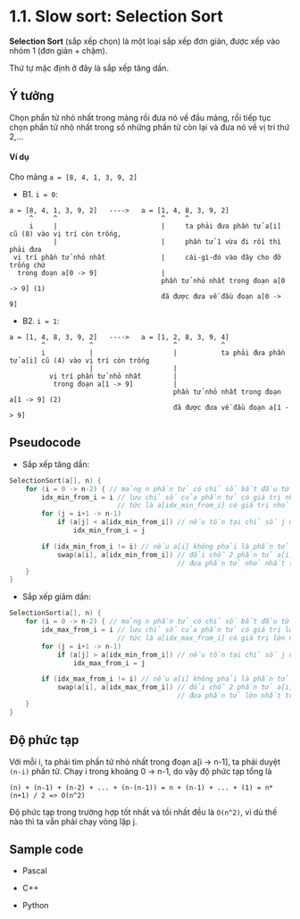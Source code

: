 # 1.1. Slow sort: Selection Sort

**Selection Sort** (sắp xếp chọn) là một loại sắp xếp đơn giản, được xếp vào nhóm 1 (đơn giản + chậm).

Thứ tự mặc định ở đây là sắp xếp tăng dần.

## Ý tưởng

Chọn phần tử nhỏ nhất trong mảng rồi đưa nó về đầu mảng, rồi tiếp tục chọn phần tử nhỏ nhất trong số những phần tử còn lại và đưa nó về vị trí thứ 2,...

#### Ví dụ

Cho mảng `a = [8, 4, 1, 3, 9, 2]`

- B1. `i = 0`:

```
a = [8, 4, 1, 3, 9, 2]   ---->   a = [1, 4, 8, 3, 9, 2]
     ^     ^                          ^     ^
     i     |                          |     ta phải đưa phần tử a[i] cũ (8) vào vị trí còn trống,
           |                          |     phần tử 1 vừa đi rồi thì phải đưa
 vị trí phần tử nhỏ nhất              |     cái-gì-đó vào đây cho đỡ trống chứ
  trong đoạn a[0 -> 9]                |
                                      phần tử nhỏ nhất trong đoạn a[0 -> 9] (1)
                                      đã được đưa về đầu đoạn a[0 -> 9]
```

- B2. `i = 1`:

```
a = [1, 4, 8, 3, 9, 2]   ---->   a = [1, 2, 8, 3, 9, 4]
        ^           ^                    ^           ^
        i           |                    |           ta phải đưa phần tử a[i] cũ (4) vào vị trí còn trống
                    |                    |
          vị trí phần tử nhỏ nhất        |
           trong đoạn a[1 -> 9]          |
                                         phần tử nhỏ nhất trong đoạn a[1 -> 9] (2)
                                         đã được đưa về đầu đoạn a[1 -> 9]
```

## Pseudocode

- Sắp xếp tăng dần:

```cpp
SelectionSort(a[], n) { 
    for (i = 0 -> n-2) { // mảng n phần tử có chỉ số bắt đầu từ 0 và chỉ số kết thúc là n-1
        idx_min_from_i = i // lưu chỉ số của phần tử có giá trị nhỏ nhất trong đoạn a[i -> n-1],
                           // tức là a[idx_min_from_i] có giá trị nhỏ nhất trong đoạn a[i -> n-1]
        for (j = i+1 -> n-1) 
            if (a[j] < a[idx_min_from_i]) // nếu tồn tại chỉ số j nào mà a[j] < a[idx_min_from_i]
                idx_min_from_i = j

        if (idx_min_from_i != i) // nếu a[i] không phải là phần tử nhỏ nhất trong đoạn a[i -> n-1]
            swap(a[i], a[idx_min_from_i]) // đổi chỗ 2 phần tử a[i] và a[idx_min_from_i],
                                          // đưa phần tử nhỏ nhất trong đoạn i -> n về vị trí i (đầu đoạn)
    }
}
```

- Sắp xếp giảm dần:

```cpp
SelectionSort(a[], n) { 
    for (i = 0 -> n-2) { // mảng n phần tử có chỉ số bắt đầu từ 0 và chỉ số kết thúc là n-1
        idx_max_from_i = i // lưu chỉ số của phần tử có giá trị lớn nhất trong đoạn a[i -> n-1],
                           // tức là a[idx_max_from_i] có giá trị lớn nhất trong đoạn a[i -> n-1]
        for (j = i+1 -> n-1) 
            if (a[j] > a[idx_min_from_i]) // nếu tồn tại chỉ số j nào mà a[j] > a[idx_max_from_i]
                idx_max_from_i = j

        if (idx_max_from_i != i) // nếu a[i] không phải là phần tử lớn nhất trong đoạn a[i -> n-1]
            swap(a[i], a[idx_max_from_i]) // đổi chỗ 2 phần tử a[i] và a[idx_max_from_i],
                                          // đưa phần tử lớn nhất trong đoạn i -> n về vị trí i (đầu đoạn)
    }
}
```

## Độ phức tạp

Với mỗi i, ta phải tìm phần tử nhỏ nhất trong đoạn a[i -> n-1], ta phải duyệt `(n-i)` phần tử. Chạy i trong khoảng 0 -> n-1, do vậy độ phức tạp tổng là 

```
(n) + (n-1) + (n-2) + ... + (n-(n-1)) = n + (n-1) + ... + (1) = n*(n+1) / 2 => O(n^2)
```

Độ phức tạp trong trường hợp tốt nhất và tồi nhất đều là `O(n^2)`, vì dù thế nào thì ta vẫn phải chạy vòng lặp j.

## Sample code

- Pascal

- C++

- Python
